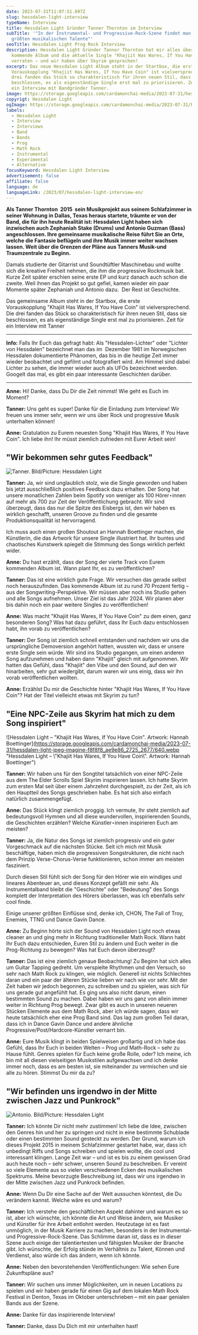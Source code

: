 ```yaml
---
date: 2023-07-31T11:07:51.697Z
slug: hessdalen-light-interview
typeName: Interview
title: Hessdalen Light Gründer Tanner Thornton im Interview
subTitle: '"In der Instrumental- und Progressive-Rock-Szene findet man die
  größten musikalischen Talente"'
seoTitle: Hessdalen Light Prog Rock Interview
description: Hessdalen Light Gründer Tanner Thornton hat mir alles über das
  kommende Album und die aktuelle Single "Khajiit Has Wares, If You Have Coin"
  verraten – und wir haben über Skyrim gesprochen!
excerpt: Das neue Hessdalen Light Album steht in der Startbox, die erste
  Vorauskopplung "Khajiit Has Wares, If You Have Coin" ist vielversprechend. Die
  drei fanden das Stück so charakteristisch für ihren neuen Stil, dass sie
  beschlossen, es als eigenständige Single erst mal zu priorisieren. Zeit für
  ein Interview mit Bandgründer Tanner.
image: https://storage.googleapis.com/cardamonchai-media/2023-07-31/hessdalen-light-interview-soundsvegan-jpg-imagine-181818_484639_1024_768/640.webp
copyrigt: Hessdalen Light
ogImage: https://storage.googleapis.com/cardamonchai-media/2023-07-31/hessdalen-light-interview-soundsvegan-og-jpg-imagine-181818_575344_1200_628/640.webp
labels:
  - Hessdalen Light
  - Interview
  - Interviews
  - Band
  - Bands
  - Prog
  - Math Rock
  - Instrumental
  - Experimental
  - Alternative
focusKeyword: Hessdalen Light Interview
advertisement: false
affiliate: false
language: de
languageLink: /2023/07/hessdalen-light-interview-en/
---
```

**Als Tanner Thornton  2015  sein Musikprojekt aus seinem Schlafzimmer in seiner Wohnung in Dallas, Texas heraus startete, träumte er von der Band, die für ihn heute Realität ist: Hessdalen Light haben sich inzwischen auch Zephaniah Stake (Drums) und Antonio Guzman (Bass) angeschlossen. Ihre gemeinsame musikalische Reise führt Sie an Orte, welche die Fantasie beflügeln und ihre Musik immer weiter wachsen lassen. Weit über die Grenzen der Pläne aus Tanners Musik-und Traumzentrale zu Beginn.**

Damals studierte der Gitarrist und Soundtüftler Maschinebau und wollte sich die kreative Freiheit nehmen, die ihm die progressive Rockmusik bat. Kurze Zeit später erschien seine erste EP und kurz danach auch schon die zweite. Weil ihnen das Projekt so gut gefiel, kamen wieder ein paar Momente später Zephaniah und Antonio dazu.  Der Rest ist Geschichte.

Das gemeinsame Album steht in der Startbox, die erste Vorauskopplung "Khajiit Has Wares, If You Have Coin" ist vielversprechend. Die drei fanden das Stück so charakteristisch für ihren neuen Stil, dass sie beschlossen, es als eigenständige Single erst mal zu priorisieren. Zeit für ein Interview mit Tanner

---

**Info:** Falls Ihr Euch das gefragt habt: Als "Hessdalen-Lichter" oder "Lichter von Hessdalen" bezeichnet man das im  Dezember 1981 im Norwegischen Hessdalen dokumentierte Phänomen, das bis in die heutige Zeit immer wieder beobachtet und gefilmt und fotografiert wird. Am Himmel sind dabei Lichter zu sehen, die immer wieder auch als UFOs bezeichnet werden. Googelt das mal, es gibt ein paar interessante Geschichten darüber.

---

**Anne:** Hi! Danke, dass Du Dir die Zeit nimmst! Wie geht es Euch im Moment?

**Tanner:** Uns geht es super! Danke für die Einladung zum Interview! Wir freuen uns immer sehr, wenn wir uns über Rock und progressive Musik unterhalten können!

**Anne:** Gratulation zu Eurem neuesten Song "Khajiit Has Wares, If You Have Coin". Ich liebe ihn! Ihr müsst ziemlich zufrieden mit Eurer Arbeit sein!

## "Wir bekommen sehr gutes Feedback"

![Tanner. Bild/Picture: Hessdalen Light](https://storage.googleapis.com/cardamonchai-media/2023-07-31/hessdalen-light-tanner-guitar-jpg-imagine-080808_3f383c_3531_4414/640.webp "Tanner. Bild/Picture: Hessdalen Light")

**Tanner:** Ja, wir sind unglaublich stolz, wie die Single geworden und haben bis jetzt ausschließlich positives Feedback dazu erhalten. Der Song hat unsere monatlichen Zahlen beim Spotify von weniger als 100 Hörer⋆innen auf mehr als 700 zur Zeit der Veröffentlichung gebracht. Wir sind überzeugt, dass das nur die Spitze des Eisbergs ist, den wir haben es wirklich geschafft, unseren Groove zu finden und die gesamte Produktionsqualität ist hervorragend.

Ich muss auch einen großen Shoutout an Hannah Boettinger machen, die Künstlerin, die das Artwork für unsere Single illustriert hat. Ihr buntes und chaotisches Kunstwerk spiegelt die Stimmung des Songs wirklich perfekt wider.

**Anne:** Du hast erzählt, dass der Song der vierte Track von Eurem kommenden Album ist. Wann plant Ihr, es zu veröffentlichen?

**Tanner:** Das ist eine wirklich gute Frage. Wir versuchen das gerade selbst noch herauszufinden. Das kommende Album ist zu rund 70 Prozent fertig – aus der Songwriting-Perspektive. Wir müssen aber noch ins Studio gehen und alle Songs aufnehmen. Unser Ziel ist das Jahr 2024. Wir planen aber bis dahin noch ein paar weitere Singles zu veröffentlichen!

**Anne:** Was macht "Khajiit Has Wares, If You Have Coin" zu dem einen, ganz besonderen Song? Was hat dazu geführt, dass Ihr Euch dazu entschlossen habt, ihn vorab zu veröffentlichen?

**Tanner:** Der Song ist ziemlich schnell entstanden und nachdem wir uns die ursprüngliche Demoversion angehört hatten, wussten wir, dass er unsere erste Single sein würde. Wir sind ins Studio gegangen, um einen anderen Song aufzunehmen und haben dann "Khajiit" gleich mit aufgenommen. Wir hatten das Gefühl, dass "Khajiit" den Vibe und den Sound, auf den wir hinarbeiten, sehr gut wiedergibt, darum waren wir uns einig, dass wir ihn vorab veröffentlichen wollten.

**Anne:** Erzählst Du mir die Geschichte hinter "Khajiit Has Wares, If You Have Coin"? Hat der Titel vielleicht etwas mit Skyrim zu tun?

## "Eine NPC-Zeile aus Skyrim hat mich zu dem Song inspiriert"

![Hessdalen Light – "Khajiit Has Wares, If You Have Coin". Artwork: Hannah Boettinger](https://storage.googleapis.com/cardamonchai-media/2023-07-31/hessdalen-light-jpeg-imagine-f8f8f8_ae9e86_2725_2677/640.webp "Hessdalen Light – \\"Khajiit Has Wares, If You Have Coin\\". Artwork: Hannah Boettinger")

**Tanner:** Wir haben uns für den Songtitel tatsächlich von einer NPC-Zeile aus dem The Elder Scrolls Spiel Skyrim inspirieren lassen. Ich hatte Skyrim zum ersten Mal seit über einem Jahrzehnt durchgespielt, zu der Zeit, als ich den Hauptteil des Songs geschrieben habe. Es hat sich also einfach natürlich zusammengefügt.

**Anne:** Das Stück klingt ziemlich proggig. Ich vermute, Ihr steht ziemlich auf bedeutungsvoll Hymnen und all diese wundervollen, inspirierenden Sounds, die Geschichten erzählen? Welche Künstler⋆innen inspirieren Euch am meisten?

**Tanner:** Ja, die Natur des Songs ist ziemlich progressiv und ein guter Vorgeschmack auf die nächsten Stücke. Seit ich mich mit Musik beschäftige, haben mich die progressiven Songstrukturen, die nicht nach dem Prinzip Verse-Chorus-Verse funktionieren, schon immer am meisten fasziniert.

Durch diesen Stil fühlt sich der Song für den Hörer wie ein windiges und lineares Abenteuer an, und dieses Konzept gefällt mir sehr. Als Instrumentalband bleibt die "Geschichte" oder "Bedeutung" des Songs komplett der Interpretation des Hörers überlassen, was ich ebenfalls sehr cool finde.

Einige unserer größten Einflüsse sind, denke ich, CHON, The Fall of Troy, Enemies, TTNG und Dance Gavin Dance.

**Anne:** Zu Beginn hörte sich der Sound von Hessdalen Light noch etwas cleaner an und ging mehr in Richtung traditioneller Math Rock. Wann habt Ihr Euch dazu entschieden, Euren Stil zu ändern und Euch weiter in die Prog-Richtung zu bewegen? Was hat Euch davon überzeugt?

**Tanner:** Das ist eine ziemlich genaue Beobachtung! Zu Beginn hat sich alles um Guitar Tapping gedreht. Um verspielte Rhythmen und den Versuch, so sehr nach Math Rock zu klingen, wie möglich. Generell ist nichts Schlechtes daran und ein paar der älteren Stücke lieben wir nach wie vor sehr. Mit der Zeit haben wir jedoch begonnen, zu schreiben und zu spielen, was sich für uns gerade gut angefühlt hat. Es ging uns also nicht darum, einen bestimmten Sound zu machen. Dabei haben wir uns ganz von allein immer weiter in Richtung Prog bewegt. Zwar gibt es auch in unseren neueren Stücken Elemente aus dem Math Rock, aber ich würde sagen, dass wir heute tatsächlich eher eine Prog Band sind. Das lag zum großen Teil daran, dass ich in Dance Gavin Dance und andere ähnliche Progressive/Post/Hardcore-Künstler vernarrt bin.

**Anne:** Eure Musik klingt in beiden Spielweisen großartig und ich habe das Gefühl, dass Ihr Euch in beiden Welten – Prog und Math-Rock – sehr zu Hause fühlt. Genres spielen für Euch keine große Rolle, oder? Ich meine, ich bin mit all diesen vielseitigen Musikstilen aufgewachsen und ich denke immer noch, dass es am besten ist, sie miteinander zu vermischen und sie alle zu hören. Stimmst Du mir da zu?

## "Wir befinden uns irgendwo in der Mitte zwischen Jazz und Punkrock"

![Antonio. Bild/Picture: Hessdalen Light](https://storage.googleapis.com/cardamonchai-media/2023-07-31/hessdalen-light-antonio-bass-jpg-imagine-080808_394c3b_3096_3870/640.webp "Antonio. Bild/Picture: Hessdalen Light")

**Tanner:** Ich könnte Dir nicht mehr zustimmen! Ich liebe die Idee, zwischen den Genres hin und her zu springen und nicht in eine bestimmte Schublade oder einen bestimmten Sound gesteckt zu werden. Der Grund, warum ich dieses Projekt 2015 in meinem Schlafzimmer gestartet habe, war, dass ich unbedingt Riffs und Songs schreiben und spielen wollte, die cool und interessant klingen. Lange Zeit war – und ist es bis zu einem gewissen Grad auch heute noch – sehr schwer, unseren Sound zu beschreiben. Er vereint so viele Elemente aus so vielen verschiedenen Ecken des musikalischen Spektrums. Meine bevorzugte Beschreibung ist, dass wir uns irgendwo in der Mitte zwischen Jazz und Punkrock befinden.

**Anne:** Wenn Du Dir eine Sache auf der Welt aussuchen könntest, die Du verändern kannst. Welche wäre es und warum?

**Tanner:** Ich verstehe den geschäftlichen Aspekt dahinter und warum es so ist, aber ich wünschte, ich könnte die Art und Weise ändern, wie Musiker und Künstler für ihre Arbeit entlohnt werden. Heutzutage ist es fast unmöglich, in der Musik Karriere zu machen, besonders in der Instrumental- und Progressive-Rock-Szene. Das Schlimme daran ist, dass es in dieser Szene auch einige der talentiertesten und fähigsten Musiker der Branche gibt. Ich wünschte, der Erfolg stünde im Verhältnis zu Talent, Können und Verdienst, also würde ich das ändern, wenn ich könnte.

**Anne:** Neben den bevorstehenden Veröffentlichungen: Wie sehen Eure Zukunftspläne aus?

**Tanner:** Wir suchen uns immer Möglichkeiten, um in neuen Locations zu spielen und wir haben gerade für einen Gig auf dem lokalen Math Rock Festival in Denton, Texas im Oktober unterschrieben – mit ein paar genialen Bands aus der Szene.

**Anne:** Danke für das inspirierende Interview!

**Tanner:** Danke, dass Du Dich mit mir unterhalten hast!

<YouTube id="hWmB94QhqL0" />